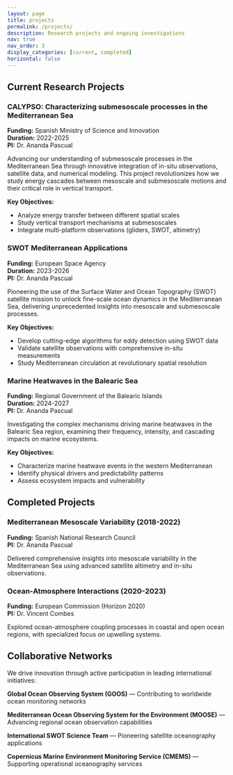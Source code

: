 ```yaml
---
layout: page
title: projects
permalink: /projects/
description: Research projects and ongoing investigations
nav: true
nav_order: 3
display_categories: [current, completed]
horizontal: false
---
```


## Current Research Projects

### CALYPSO: Characterizing submesoscale processes in the Mediterranean Sea

**Funding:** Spanish Ministry of Science and Innovation  
**Duration:** 2022-2025  
**PI:** Dr. Ananda Pascual

Advancing our understanding of submesoscale processes in the Mediterranean Sea through innovative integration of in-situ observations, satellite data, and numerical modeling. This project revolutionizes how we study energy cascades between mesoscale and submesoscale motions and their critical role in vertical transport.

**Key Objectives:**
- Analyze energy transfer between different spatial scales
- Study vertical transport mechanisms at submesoscales
- Integrate multi-platform observations (gliders, SWOT, altimetry)

### SWOT Mediterranean Applications

**Funding:** European Space Agency  
**Duration:** 2023-2026  
**PI:** Dr. Ananda Pascual

Pioneering the use of the Surface Water and Ocean Topography (SWOT) satellite mission to unlock fine-scale ocean dynamics in the Mediterranean Sea, delivering unprecedented insights into mesoscale and submesoscale processes.

**Key Objectives:**
- Develop cutting-edge algorithms for eddy detection using SWOT data
- Validate satellite observations with comprehensive in-situ measurements
- Study Mediterranean circulation at revolutionary spatial resolution

### Marine Heatwaves in the Balearic Sea

**Funding:** Regional Government of the Balearic Islands  
**Duration:** 2024-2027  
**PI:** Dr. Ananda Pascual

Investigating the complex mechanisms driving marine heatwaves in the Balearic Sea region, examining their frequency, intensity, and cascading impacts on marine ecosystems.

**Key Objectives:**
- Characterize marine heatwave events in the western Mediterranean
- Identify physical drivers and predictability patterns
- Assess ecosystem impacts and vulnerability

## Completed Projects

### Mediterranean Mesoscale Variability (2018-2022)

**Funding:** Spanish National Research Council  
**PI:** Dr. Ananda Pascual

Delivered comprehensive insights into mesoscale variability in the Mediterranean Sea using advanced satellite altimetry and in-situ observations.

### Ocean-Atmosphere Interactions (2020-2023)

**Funding:** European Commission (Horizon 2020)  
**PI:** Dr. Vincent Combes

Explored ocean-atmosphere coupling processes in coastal and open ocean regions, with specialized focus on upwelling systems.

## Collaborative Networks

We drive innovation through active participation in leading international initiatives:

**Global Ocean Observing System (GOOS)** — Contributing to worldwide ocean monitoring networks

**Mediterranean Ocean Observing System for the Environment (MOOSE)** — Advancing regional ocean observation capabilities

**International SWOT Science Team** — Pioneering satellite oceanography applications

**Copernicus Marine Environment Monitoring Service (CMEMS)** — Supporting operational oceanography services
